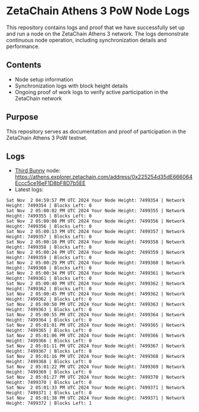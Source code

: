 # ZetaChain Athens 3 PoW Node Logs
This repository contains logs and proof that we have successfully set up and run a node on the ZetaChain Athens 3 network. The logs demonstrate continuous node operation, including synchronization details and performance.

## Contents
- Node setup information
- Synchronization logs with block height details
- Ongoing proof of work logs to verify active participation in the ZetaChain network

## Purpose
This repository serves as documentation and proof of participation in the ZetaChain Athens 3 PoW testnet.

## Logs

- [Third Bunny](https://thirdbunny.xyz/) node: https://athens.explorer.zetachain.com/address/0x225254d35dE666064Eccc5ce16eF1D8bF8D7b5EE
- Latest logs:
```
Sat Nov  2 04:59:57 PM UTC 2024 Your Node Height: 7499354 | Network Height: 7499354 | Blocks Left: 0
Sat Nov  2 05:00:02 PM UTC 2024 Your Node Height: 7499355 | Network Height: 7499355 | Blocks Left: 0
Sat Nov  2 05:00:08 PM UTC 2024 Your Node Height: 7499356 | Network Height: 7499356 | Blocks Left: 0
Sat Nov  2 05:00:13 PM UTC 2024 Your Node Height: 7499357 | Network Height: 7499357 | Blocks Left: 0
Sat Nov  2 05:00:18 PM UTC 2024 Your Node Height: 7499358 | Network Height: 7499358 | Blocks Left: 0
Sat Nov  2 05:00:24 PM UTC 2024 Your Node Height: 7499359 | Network Height: 7499359 | Blocks Left: 0
Sat Nov  2 05:00:29 PM UTC 2024 Your Node Height: 7499360 | Network Height: 7499360 | Blocks Left: 0
Sat Nov  2 05:00:34 PM UTC 2024 Your Node Height: 7499361 | Network Height: 7499361 | Blocks Left: 0
Sat Nov  2 05:00:40 PM UTC 2024 Your Node Height: 7499362 | Network Height: 7499362 | Blocks Left: 0
Sat Nov  2 05:00:45 PM UTC 2024 Your Node Height: 7499362 | Network Height: 7499362 | Blocks Left: 0
Sat Nov  2 05:00:50 PM UTC 2024 Your Node Height: 7499363 | Network Height: 7499363 | Blocks Left: 0
Sat Nov  2 05:00:55 PM UTC 2024 Your Node Height: 7499364 | Network Height: 7499364 | Blocks Left: 0
Sat Nov  2 05:01:01 PM UTC 2024 Your Node Height: 7499365 | Network Height: 7499365 | Blocks Left: 0
Sat Nov  2 05:01:06 PM UTC 2024 Your Node Height: 7499366 | Network Height: 7499366 | Blocks Left: 0
Sat Nov  2 05:01:11 PM UTC 2024 Your Node Height: 7499367 | Network Height: 7499367 | Blocks Left: 0
Sat Nov  2 05:01:16 PM UTC 2024 Your Node Height: 7499368 | Network Height: 7499368 | Blocks Left: 0
Sat Nov  2 05:01:22 PM UTC 2024 Your Node Height: 7499369 | Network Height: 7499369 | Blocks Left: 0
Sat Nov  2 05:01:27 PM UTC 2024 Your Node Height: 7499370 | Network Height: 7499370 | Blocks Left: 0
Sat Nov  2 05:01:33 PM UTC 2024 Your Node Height: 7499371 | Network Height: 7499371 | Blocks Left: 0
Sat Nov  2 05:01:38 PM UTC 2024 Your Node Height: 7499371 | Network Height: 7499372 | Blocks Left: 1
```
